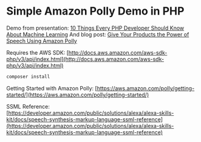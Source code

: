 # Simple Amazon Polly Demo in PHP


Demo from presentation: [10 Things Every PHP Developer Should Know About Machine Learning](https://drive.google.com/open?id=1a0zjHTTU0vShNmUdbNn8PSFXhBnIpYWs6GK_f8kXgTg)
And blog post: [Give Your Products the Power of Speech Using Amazon Polly](https://gigaom.com/2017/04/24/give-your-products-the-power-of-speech-using-amazon-polly/)


Requires the AWS SDK: [http://docs.aws.amazon.com/aws-sdk-php/v3/api/index.html](http://docs.aws.amazon.com/aws-sdk-php/v3/api/index.html)
```sh
composer install
```

Getting Started with Amazon Polly: [https://aws.amazon.com/polly/getting-started/](https://aws.amazon.com/polly/getting-started/)


SSML Reference: [https://developer.amazon.com/public/solutions/alexa/alexa-skills-kit/docs/speech-synthesis-markup-language-ssml-reference](https://developer.amazon.com/public/solutions/alexa/alexa-skills-kit/docs/speech-synthesis-markup-language-ssml-reference)
